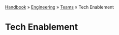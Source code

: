 [Handbook](/readme.md) » [Engineering](/engineering/readme.md) » [Teams](/engineering/teams/readme.md) » Tech Enablement

# Tech Enablement